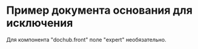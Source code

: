 # Пример документа основания для исключения

Для компонента "dochub.front" поле "expert" необязательно.